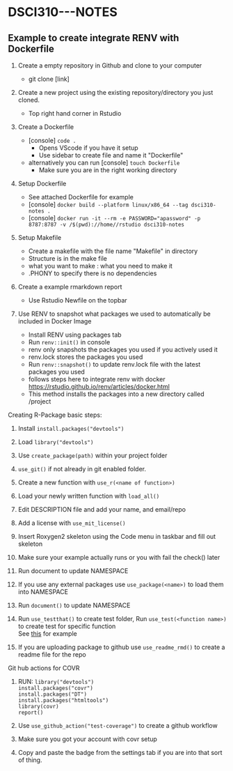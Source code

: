 # DSCI310---NOTES

## Example to create integrate RENV with Dockerfile
1. Create a empty repository in Github and clone to your computer
    * git clone [link]

2. Create a new project using the existing repository/directory you just cloned.
    * Top right hand corner in Rstudio

3. Create a Dockerfile
    * [console] `code .` 
      * Opens VScode if you have it setup
      * Use sidebar to create file and name it "Dockerfile"
    * alternatively you can run [console] `touch Dockerfile`
      * Make sure you are in the right working directory
4. Setup Dockerfile
    * See attached Dockerfile for example
    * [console] `docker build --platform linux/x86_64 --tag dsci310-notes .`
    * [console] `docker run -it --rm -e PASSWORD="apassword" -p 8787:8787 -v /$(pwd)://home//rstudio dsci310-notes`

5. Setup Makefile
    * Create a makefile with the file name "Makefile" in directory
    * Structure is in the make file
    * what you want to make : what you need to make it
    * .PHONY to specify there is no dependencies
    
6. Create a example rmarkdown report
    * Use Rstudio Newfile on the topbar
    
7. Use RENV to snapshot what packages we used to automatically be included in Docker Image
    * Install RENV using packages tab
    * Run `renv::init()` in console
    * renv only snapshots the packages you used if you actively used it
    * renv.lock stores the packages you used
    * Run `renv::snapshot()` to update renv.lock file with the latest packages        you used
    * follows steps here to integrate renv with docker 
      https://rstudio.github.io/renv/articles/docker.html
    * This method installs the packages into a new directory called /project
    

Creating R-Package basic steps: <br>
1. Install `install.packages("devtools")` <br>
2. Load `library("devtools")` <br>
3. Use `create_package(path)` within your project folder <br>
4. `use_git()` if not already in git enabled folder. <br>
5. Create a new function with `use_r(<name of function>)` <br>
6. Load your newly written function with `load_all()` <br>
7. Edit DESCRIPTION file and add your name, and email/repo <br>
8. Add a license with `use_mit_license()` <br>
9. Insert Roxygen2 skeleton using the Code menu in taskbar and fill out skeleton <br>
10. Make sure your example actually runs or you with fail the check() later <br>
11. Run document to update NAMESPACE <br>
12. If you use any external packages use `use_package(<name>)` to load them into     NAMESPACE <br>
13. Run `document()` to update NAMESPACE <br>
14. Run `use_testthat()` to create test folder, Run `use_test(<function name>)`     to create test for specific function <br>
    See [this](https://r-pkgs.org/whole-game.html#use_testthat) for example <br>

15. If you are uploading package to github use `use_readme_rmd()` to create a       readme file for the repo

Git hub actions for COVR <br>
1. RUN:
`library("devtools")` <br>
`install.packages("covr")` <br>
`install.packages("DT")` <br>
`install.packages("htmltools")` <br>
`library(covr)` <br>
`report()` <br>

2. Use `use_github_action("test-coverage")` to create a github workflow

3. Make sure you got your account with covr setup

4. Copy and paste the badge from the settings tab if you are into that sort of thing.

